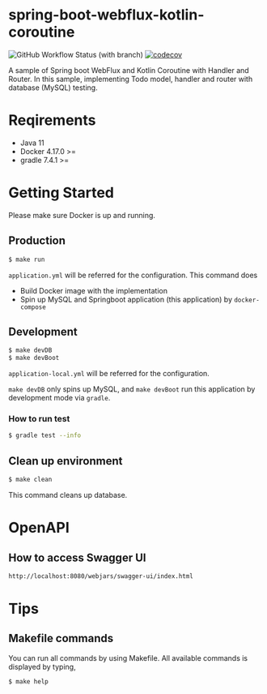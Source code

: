 # spring-boot-webflux-kotlin-coroutine
![GitHub Workflow Status (with branch)](https://img.shields.io/github/actions/workflow/status/yasuflatland-lf/spring-boot-webflux-kotlin-coroutine/spring-boot-webflux-kotlin-coroutine.yml?branch=develop)
[![codecov](https://codecov.io/github/yasuflatland-lf/spring-boot-webflux-kotlin-coroutine/branch/develop/graph/badge.svg?token=Kj9b0BQZcV)](https://codecov.io/github/yasuflatland-lf/spring-boot-webflux-kotlin-coroutine)

A sample of Spring boot WebFlux and Kotlin Coroutine with Handler and Router. In this sample, implementing Todo model, handler and router with database (MySQL) testing.

# Reqirements
- Java 11
- Docker 4.17.0 >=
- gradle 7.4.1 >=

# Getting Started
Please make sure Docker is up and running.

## Production
```bash
$ make run
```
`application.yml` will be referred for the configuration. This command does
- Build Docker image with the implementation
- Spin up MySQL and Springboot application (this application) by `docker-compose`

## Development
```bash
$ make devDB
$ make devBoot
```
`application-local.yml` will be referred for the configuration.

`make devDB` only spins up MySQL, and `make devBoot` run this application by development mode via `gradle`.

### How to run test
```bash
$ gradle test --info
```
## Clean up environment
```bash
$ make clean
```

This command cleans up database.

# OpenAPI
## How to access Swagger UI
```bash
http://localhost:8080/webjars/swagger-ui/index.html
```

# Tips

## Makefile commands
You can run all commands by using Makefile. All available commands is displayed by typing,
```bash
$ make help
```
